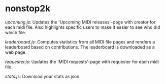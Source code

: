 # nonstop2k

*upcoming.js*: Updates the 'Upcoming MIDI releases'-page with creator for each midi file. Also highlights specific users to make it easier to see who did which file.  

*leaderboard.js*: Computes statistics from all MIDI file pages and renders a leaderboard based on contributions. The leaderboard is downloaded as a web page.

*requester.js*: Updates the 'MIDI requests'-page with requester for each midi file.

*stats.js*: Download your stats as json
